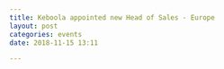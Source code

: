 ```yaml
---
title: Keboola appointed new Head of Sales - Europe
layout: post
categories: events
date: 2018-11-15 13:11

---
```

